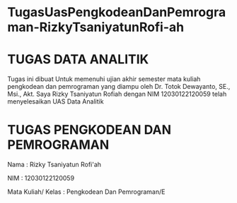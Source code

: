 # TugasUasPengkodeanDanPemrograman-RizkyTsaniyatunRofi-ah

# TUGAS DATA ANALITIK 
Tugas ini dibuat Untuk memenuhi ujian akhir semester mata kuliah pengkodean dan pemrograman yang diampu oleh Dr. Totok Dewayanto, SE., Msi., Akt. Saya Rizky Tsaniyatun Rofiah dengan NIM 12030122120059 telah menyelesaikan UAS Data Analitik

# TUGAS PENGKODEAN DAN PEMROGRAMAN

Nama                : Rizky Tsaniyatun Rofi'ah

NIM                 : 12030122120059

Mata Kuliah/ Kelas  : Pengkodean Dan Pemrograman/E

